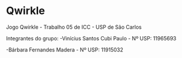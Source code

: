 # Qwirkle
Jogo Qwirkle - Trabalho 05 de ICC - USP de São Carlos

Integrantes do grupo:
-Vinícius Santos Cubi Paulo - Nº USP: 11965693

-Bárbara Fernandes Madera - Nº USP: 11915032
